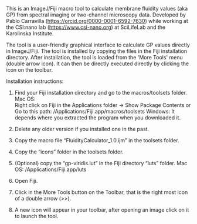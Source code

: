 This is an ImageJ/Fiji macro tool to calculate membrane fluidity values (aka GP) from spectral imaging or two-channel microscopy data.
Developed by Pablo Carravilla (https://orcid.org/0000-0001-6592-7630) while working at the CSI:nano lab (https://www.csi-nano.org) at SciLifeLab and the Karolinska Institute.

The tool is a user-friendly graphical interface to calculate GP values directly in ImageJ/Fiji.
The tool is installed by copying the files in the Fiji installation directory.
After installation, the tool is loaded from the 'More Tools' menu (double arrow icon).
It can then be directly executed directly by clicking the icon on the toolbar.

Installation instructions:
1. Find your Fiji installation directory and go to the macros/toolsets folder.
	Mac OS:  
		Right click on Fiji in the Applications folder -> Show Package Contents
		or
		Go to this path: /Applications/Fiji.app/macros/toolsets
	Windows:
		It depends where you extracted the program when you downloaded it.

2. Delete any older version if you installed one in the past.

3. Copy the macro file “FluidityCalculator_1.0.ijm” in the toolsets folder.

4. Copy the “icons” folder in the toolsets folder.

5. (Optional) copy the “gp-viridis.lut” in the Fiji directory “luts” folder.
	Mac OS: /Applications/Fiji.app/luts

6. Open Fiji.

7. Click in the More Tools button on the Toolbar, that is the right most icon of a double arrow (>>).

8. A new icon will appear in your toolbar, after opening an image click on it to launch the tool.
